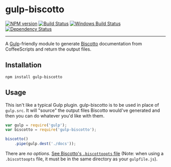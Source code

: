 gulp-biscotto 
==========

[![NPM version][npm-image]][npm-url] [![Build Status][travis-image]][travis-url] [![Windows Build Status][appveyor-image]][appveyor-url] [![Dependency Status][depstat-image]][depstat-url] 

---

A [Gulp](https://github.com/gulpjs/gulp)-friendly module to generate [Biscotto](https://github.com/atom/biscotto) documentation from CoffeeScripts and return the output files.

## Installation

`npm install gulp-biscotto`

## Usage
This isn't like a typical Gulp plugin. gulp-biscotto is to be used in place of `gulp.src`. It will "source" the output files Biscotto would've generated and then you can do whatever you'd like with them.

```javascript
var gulp = require('gulp');
var biscotto = require('gulp-biscotto');

biscotto()
    .pipe(gulp.dest('./docs'));
```

There are *no options*. [See Biscotto's `.biscottoopts` file](https://github.com/atom/biscotto#project-defaults) (Note: when using a `.biscottoopts` file, it must be in the same directory as your `gulpfile.js`).

[npm-url]: https://npmjs.org/package/gulp-biscotto
[npm-image]: http://img.shields.io/npm/v/gulp-biscotto.svg?style=flat

[travis-url]: http://travis-ci.org/adam-lynch/gulp-biscotto
[travis-image]: http://img.shields.io/travis/adam-lynch/gulp-biscotto.svg?style=flat

[appveyor-url]: https://ci.appveyor.com/project/adam-lynch/gulp-biscotto/branch/master
[appveyor-image]: https://ci.appveyor.com/api/projects/status/9rie54vp2kjj4biq/branch/master?svg=true

[depstat-url]: https://david-dm.org/adam-lynch/gulp-biscotto
[depstat-image]: https://david-dm.org/adam-lynch/gulp-biscotto.svg?style=flat
